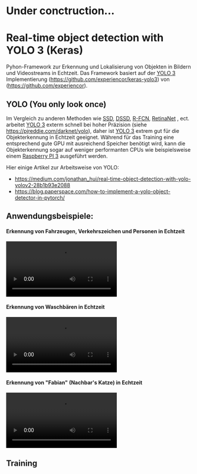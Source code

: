 # Under conctruction...

# Real-time object detection with YOLO 3 (Keras)

Pyhon-Framework zur Erkennung und Lokalisierung von Objekten in Bildern und Videostreams in Echtzeit. Das Framework basiert auf der [YOLO 3](notebook/YOLOv3.pdf) Implementierung (https://github.com/experiencor/keras-yolo3) von (https://github.com/experiencor).

## YOLO (You only look once)
Im Vergleich zu anderen Methoden wie [SSD](https://arxiv.org/abs/1512.02325), [DSSD](https://arxiv.org/abs/1701.06659), [R-FCN](https://arxiv.org/abs/1605.06409), [RetinaNet](https://arxiv.org/abs/1708.02002) , ect. arbeitet [YOLO 3](notebook/YOLOv3.pdf) exterm schnell bei hoher Präzision (siehe https://pjreddie.com/darknet/yolo), daher ist [YOLO 3](notebook/YOLOv3.pdf) extrem gut für die Objekterkennung in Echtzeit geeignet. Während für das Training eine entsprechend gute GPU mit ausreichend Speicher benötigt wird, kann die Objekterkennung sogar auf weniger performanten CPUs wie beispielsweise einem [Raspberry PI 3](https://de.wikipedia.org/wiki/Raspberry_Pi) ausgeführt werden.

Hier einige Artikel zur Arbeitsweise von YOLO:
- https://medium.com/jonathan_hui/real-time-object-detection-with-yolo-yolov2-28b1b93e2088
- https://blog.paperspace.com/how-to-implement-a-yolo-object-detector-in-pytorch/

## Anwendungsbeispiele:

#### Erkennung von Fahrzeugen, Verkehrszeichen und Personen in Echtzeit

![Beispiel](notebook/videos/cars_on_the_road.mp4)

#### Erkennung von Waschbären in Echtzeit

![Beispiel](notebook/videos/cars_on_the_road.mp4)

#### Erkennung von "Fabian" (Nachbar's Katze) in Echtzeit

![Beispiel](notebook/videos/cars_on_the_road.mp4)

## Training

